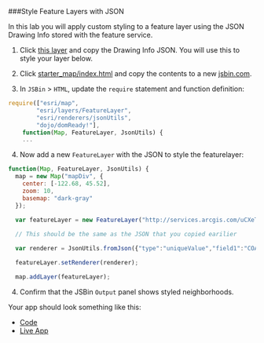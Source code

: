 ###Style Feature Layers with JSON

In this lab you will apply custom styling to a feature layer using the JSON Drawing Info stored with the feature service.

1. Click [this layer](http://services.arcgis.com/uCXeTVveQzP4IIcx/arcgis/rest/services/PDX_Neighborhoods_Styled/FeatureServer/0) and copy the Drawing Info JSON. You will use this to style your layer below.

2. Click [starter_map/index.html](../starter_map/index.html) and copy the contents to a new [jsbin.com](http://jsbin.com).

3. In `JSBin` > `HTML`, update the `require` statement and function definition:

  ```javascript
  require(["esri/map",
          "esri/layers/FeatureLayer",
          "esri/renderers/jsonUtils",
          "dojo/domReady!"],
      function(Map, FeatureLayer, JsonUtils) {
      ...
  ```

4. Now add a new `FeatureLayer` with the JSON to style the featurelayer:

  ```javascript
  function(Map, FeatureLayer, JsonUtils) {
    map = new Map("mapDiv", {
      center: [-122.68, 45.52],
      zoom: 10,
      basemap: "dark-gray"
    });

    var featureLayer = new FeatureLayer("http://services.arcgis.com/uCXeTVveQzP4IIcx/arcgis/rest/services/PDX_Neighborhoods_Enriched/FeatureServer/0");
    
    // This should be the same as the JSON that you copied earilier

    var renderer = JsonUtils.fromJson({"type":"uniqueValue","field1":"COALIT","defaultSymbol":{"color":[170,170,170,134],"outline":{"color":[153,153,153,255],"width":0.75,"type":"esriSLS","style":"esriSLSSolid"},"type":"esriSFS","style":"esriSFSSolid"},"defaultLabel":"Others","uniqueValueInfos":[{"value":"SEUL","symbol":{"color":[253,127,111,134],"outline":{"color":[51,51,51,255],"width":0.75,"type":"esriSLS","style":"esriSLSSolid"},"type":"esriSFS","style":"esriSFSSolid"},"label":"SEUL"},{"value":"SWNI","symbol":{"color":[126,176,213,134],"outline":{"color":[51,51,51,255],"width":0.75,"type":"esriSLS","style":"esriSLSSolid"},"type":"esriSFS","style":"esriSFSSolid"},"label":"SWNI"},{"value":"EPNO","symbol":{"color":[178,224,97,131],"outline":{"color":[51,51,51,255],"width":0.75,"type":"esriSLS","style":"esriSLSSolid"},"type":"esriSFS","style":"esriSFSSolid"},"label":"EPNO"},{"value":"NWNW","symbol":{"color":[189,126,190,131],"outline":{"color":[51,51,51,255],"width":0.75,"type":"esriSLS","style":"esriSLSSolid"},"type":"esriSFS","style":"esriSFSSolid"},"label":"NWNW"},{"value":"NECN","symbol":{"color":[255,181,90,131],"outline":{"color":[51,51,51,255],"width":0.75,"type":"esriSLS","style":"esriSLSSolid"},"type":"esriSFS","style":"esriSFSSolid"},"label":"NECN"},{"value":"NPNS","symbol":{"color":[255,238,101,131],"outline":{"color":[51,51,51,255],"width":0.75,"type":"esriSLS","style":"esriSLSSolid"},"type":"esriSFS","style":"esriSFSSolid"},"label":"NPNS"},{"value":"CNN","symbol":{"color":[190,185,219,131],"outline":{"color":[51,51,51,255],"width":0.75,"type":"esriSLS","style":"esriSLSSolid"},"type":"esriSFS","style":"esriSFSSolid"},"label":"CNN"},{"value":"unclaimed","symbol":{"color":[253,204,229,131],"outline":{"color":[51,51,51,255],"width":0.75,"type":"esriSLS","style":"esriSLSSolid"},"type":"esriSFS","style":"esriSFSSolid"},"label":"unclaimed"},{"value":"NWNW/SWNI","symbol":{"color":[139,211,199,131],"outline":{"color":[51,51,51,255],"width":0.75,"type":"esriSLS","style":"esriSLSSolid"},"type":"esriSFS","style":"esriSFSSolid"},"label":"NWNW/SWNI"},{"value":"NECN/CNN","symbol":{"color":[203,236,196,134],"outline":{"color":[51,51,51,255],"width":0.75,"type":"esriSLS","style":"esriSLSSolid"},"type":"esriSFS","style":"esriSFSSolid"},"label":"NECN/CNN"}]});
  
    featureLayer.setRenderer(renderer);

    map.addLayer(featureLayer);
  ```

4. Confirm that the JSBin `Output` panel shows styled neighborhoods.

Your app should look something like this:
* [Code](index.html)
* [Live App](http://esri.github.io/geodev-hackerlabs/develop/jsapi3/style_feature_layer_with_json/index.html)
